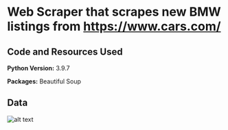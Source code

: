 # Web Scraper that scrapes new BMW listings from https://www.cars.com/

## Code and Resources Used 
**Python Version:** 3.9.7

**Packages:** Beautiful Soup 

## Data


![alt text](https://github.com/MarioRashadHUB/cars.com_bmw_scraper/blob/master/images/dfimg.png)
